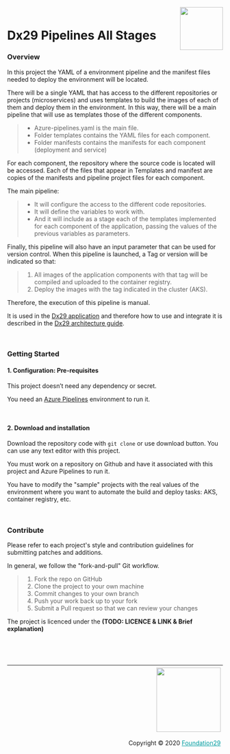 <div style="margin-bottom: 1%; padding-bottom: 2%;">
	<img align="right" width="100px" src="https://dx29.ai/assets/img/logo-Dx29.png">
</div>

Dx29 Pipelines All Stages
==============================================================================================================================================
### **Overview**

In this project the YAML of a environment pipeline and the manifest files needed to deploy the environment will be located.

There will be a single YAML that has access to the different repositories or projects (microservices) and uses templates to build the images of each of them and deploy them in the environment. In this way, there will be a main pipeline that will use as templates those of the different components.

>- Azure-pipelines.yaml is the main file.
>- Folder templates contains the YAML files for each component.
>- Folder manifests contains the manifests for each component (deployment and service)

For each component, the repository where the source code is located will be accessed. Each of the files that appear in Templates and manifest are copies of the manifests and pipeline project files for each component.


The main pipeline:

>- It will configure the access to the different code repositories.
>- It will define the variables to work with.
>- And it will include as a stage each of the templates implemented for each component of the application, passing the values of the previous variables as parameters.

Finally, this pipeline will also have an input parameter that can be used for version control. When this pipeline is launched, a Tag or version will be indicated so that:
>1. All images of the application components with that tag will be compiled and uploaded to the container registry.
>2. Deploy the images with the tag indicated in the cluster (AKS).

Therefore, the execution of this pipeline is manual.

It is used in the [Dx29 application](https://dx29.ai/) and therefore how to use and integrate it is described in the [Dx29 architecture guide](https://dx29-v2.readthedocs.io/en/latest/index.html).

<p>&nbsp;</p>

### **Getting Started**

####  1. Configuration: Pre-requisites

This project doesn’t need any dependency or secret.

You need an [Azure Pipelines](https://azure.microsoft.com/en-gb/services/devops/pipelines/) environment to run it. 

<p>&nbsp;</p>

####  2. Download and installation

Download the repository code with `git clone` or use download button.
You can use any text editor with this project.

You must work on a repository on Github and have it associated with this project and Azure Pipelines to run it.

You have to modify the "sample" projects with the real values of the environment where you want to automate the build and deploy tasks: AKS, container registry, etc.

<p>&nbsp;</p>

### **Contribute**

Please refer to each project's style and contribution guidelines for submitting patches and additions. 

In general, we follow the "fork-and-pull" Git workflow.

>1. Fork the repo on GitHub
>2. Clone the project to your own machine
>3. Commit changes to your own branch
>4. Push your work back up to your fork
>5. Submit a Pull request so that we can review your changes

The project is licenced under the **(TODO: LICENCE & LINK & Brief explanation)**

<p>&nbsp;</p>
<p>&nbsp;</p>

<div style="border-top: 1px solid !important;
	padding-top: 1% !important;
    padding-right: 1% !important;
    padding-bottom: 0.1% !important;">
	<div align="right">
		<img width="150px" src="https://dx29.ai/assets/img/logo-foundation-twentynine-footer.png">
	</div>
	<div align="right" style="padding-top: 0.5% !important">
		<p align="right">	
			Copyright © 2020
			<a style="color:#009DA0" href="https://www.foundation29.org/" target="_blank"> Foundation29</a>
		</p>
	</div>
<div>

	
